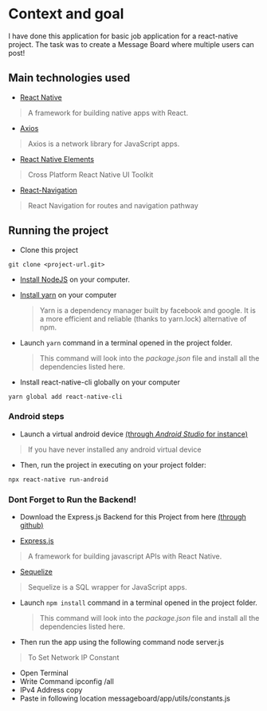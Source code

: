 # Context and goal

I have done this application for basic job application for a react-native project. The task was to create a Message Board where multiple users can post!

## Main technologies used

- [React Native](https://github.com/facebook/react-native)

> A framework for building native apps with React.

- [Axios](https://www.npmjs.com/package/axios)

> Axios is a network library for JavaScript apps.

- [React Native Elements](https://github.com/react-native-community/react-native-elements)

> Cross Platform React Native UI Toolkit

- [React-Navigation](https://reactnavigation.org/)

> React Navigation for routes and navigation pathway

## Running the project

- Clone this project

```
git clone <project-url.git>
```

- [Install NodeJS](https://nodejs.org/en/) on your computer.

- [Install yarn](https://yarnpkg.com/en/docs/install) on your computer

  > Yarn is a dependency manager built by facebook and google. It is a more efficient and reliable (thanks to yarn.lock) alternative of npm.

- Launch `yarn` command in a terminal opened in the project folder.

  > This command will look into the _package.json_ file and install all the dependencies listed here.

- Install react-native-cli globally on your computer

```
yarn global add react-native-cli
```

### Android steps

- Launch a virtual android device [(through _Android Studio_ for instance)](https://developer.android.com/studio/run/managing-avds.html#viewing)

> If you have never installed any android virtual device

- Then, run the project in executing on your project folder:

```
npx react-native run-android
```

### Dont Forget to Run the Backend!

- Download the Express.js Backend for this Project from here [(through github)](https://https://github.com/bushraa1/messageboard_backend)

- [Express.js](https://expressjs.com/)

> A framework for building javascript APIs with React Native.

- [Sequelize](https://sequelize.org/)

> Sequelize is a SQL wrapper for JavaScript apps.

- Launch `npm install` command in a terminal opened in the project folder.

  > This command will look into the _package.json_ file and install all the dependencies listed here.

- Then run the app using the following command node server.js

> To Set Network IP Constant
- Open Terminal
- Write Command ipconfig /all
- IPv4 Address copy
- Paste in following location messageboard/app/utils/constants.js




